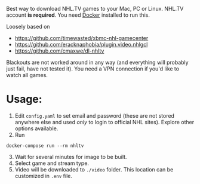 Best way to download NHL.TV games to your Mac, PC or Linux. NHL.TV account **is required**.
You need [Docker](https://www.docker.com/community-edition#/download) installed to run this.

Loosely based on

* https://github.com/timewasted/xbmc-nhl-gamecenter
* https://github.com/eracknaphobia/plugin.video.nhlgcl
* https://github.com/cmaxwe/dl-nhltv

Blackouts are not worked around in any way (and everything will probably just fail, have not tested it). You need a VPN connection if you'd like to watch all games.

# Usage:

1. Edit `config.yaml` to set email and password (these are not stored anywhere else and used _only_ to login to official NHL sites). Explore other options available.
2. Run


```
docker-compose run --rm nhltv
```

3. Wait for several minutes for image to be built.
4. Select game and stream type.
5. Video will be downloaded to `./video` folder. This location can be customized in `.env` file.
